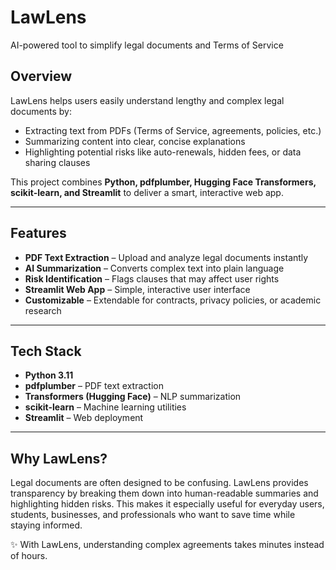 # LawLens   
AI-powered tool to simplify legal documents and Terms of Service  

## Overview  
LawLens helps users easily understand lengthy and complex legal documents by:  
- Extracting text from PDFs (Terms of Service, agreements, policies, etc.)  
- Summarizing content into clear, concise explanations  
- Highlighting potential risks like auto-renewals, hidden fees, or data sharing clauses  

This project combines **Python, pdfplumber, Hugging Face Transformers, scikit-learn, and Streamlit** to deliver a smart, interactive web app.  

---

## Features  
- **PDF Text Extraction** – Upload and analyze legal documents instantly  
- **AI Summarization** – Converts complex text into plain language  
- **Risk Identification** – Flags clauses that may affect user rights  
- **Streamlit Web App** – Simple, interactive user interface  
- **Customizable** – Extendable for contracts, privacy policies, or academic research  

---

## Tech Stack  
- **Python 3.11**  
- **pdfplumber** – PDF text extraction  
- **Transformers (Hugging Face)** – NLP summarization  
- **scikit-learn** – Machine learning utilities  
- **Streamlit** – Web deployment  

---

## Why LawLens?

Legal documents are often designed to be confusing. LawLens provides transparency by breaking them down into human-readable summaries and highlighting hidden risks. This makes it especially useful for everyday users, students, businesses, and professionals who want to save time while staying informed.

✨ With LawLens, understanding complex agreements takes minutes instead of hours.
